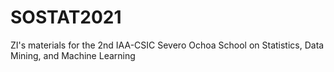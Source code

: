 # SOSTAT2021
ZI's materials for the 2nd IAA-CSIC Severo Ochoa School on Statistics, Data Mining, and Machine Learning
